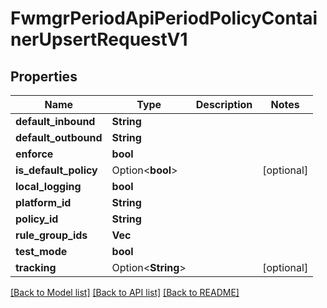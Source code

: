 # FwmgrPeriodApiPeriodPolicyContainerUpsertRequestV1

## Properties

Name | Type | Description | Notes
------------ | ------------- | ------------- | -------------
**default_inbound** | **String** |  |
**default_outbound** | **String** |  |
**enforce** | **bool** |  |
**is_default_policy** | Option<**bool**> |  | [optional]
**local_logging** | **bool** |  |
**platform_id** | **String** |  |
**policy_id** | **String** |  |
**rule_group_ids** | **Vec<String>** |  |
**test_mode** | **bool** |  |
**tracking** | Option<**String**> |  | [optional]

[[Back to Model list]](./README.md#documentation-for-models) [[Back to API list]](./README.md#documentation-for-api-endpoints) [[Back to README]](../README.md)
